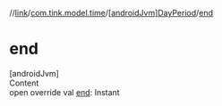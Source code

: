 //[link](../../index.md)/[com.tink.model.time](../index.md)/[[androidJvm]DayPeriod](index.md)/[end](end.md)



# end  
[androidJvm]  
Content  
open override val [end](end.md): Instant  



